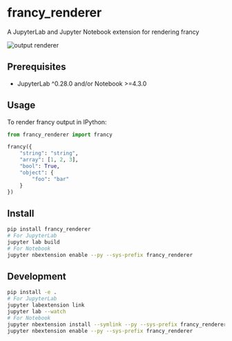 # francy_renderer

A JupyterLab and Jupyter Notebook extension for rendering francy

![output renderer](http://g.recordit.co/QAsC7YULcY.gif)

## Prerequisites

* JupyterLab ^0.28.0 and/or Notebook >=4.3.0

## Usage

To render francy output in IPython:

```python
from francy_renderer import francy

francy({
    "string": "string",
    "array": [1, 2, 3],
    "bool": True,
    "object": {
        "foo": "bar"
    }
})
```

## Install

```bash
pip install francy_renderer
# For JupyterLab
jupyter lab build
# For Notebook
jupyter nbextension enable --py --sys-prefix francy_renderer
```

## Development

```bash
pip install -e .
# For JupyterLab
jupyter labextension link
jupyter lab --watch
# For Notebook
jupyter nbextension install --symlink --py --sys-prefix francy_renderer
jupyter nbextension enable --py --sys-prefix francy_renderer
```
